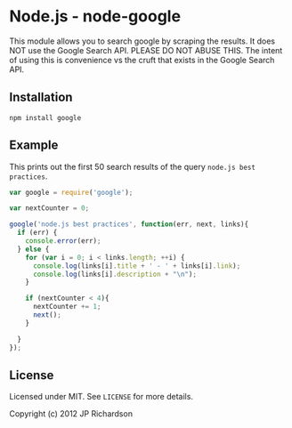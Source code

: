 Node.js - node-google
=====================

This module allows you to search google by scraping the results. It does NOT use the Google Search API. PLEASE DO NOT ABUSE THIS. The intent of using this is convenience vs the cruft that exists in the Google Search API.



Installation
------------

    npm install google



Example
-------

This prints out the first 50 search results of the query `node.js best practices`.

```javascript
var google = require('google');

var nextCounter = 0;

google('node.js best practices', function(err, next, links){
  if (err) {
  	console.error(err);
  } else {
  	for (var i = 0; i < links.length; ++i) {
  	  console.log(links[i].title + ' - ' + links[i].link);
  	  console.log(links[i].description + "\n");
  	}

  	if (nextCounter < 4){
      nextCounter += 1;
      next();
  	}

  }
});
```



License
-------

Licensed under MIT. See `LICENSE` for more details.

Copyright (c) 2012 JP Richardson